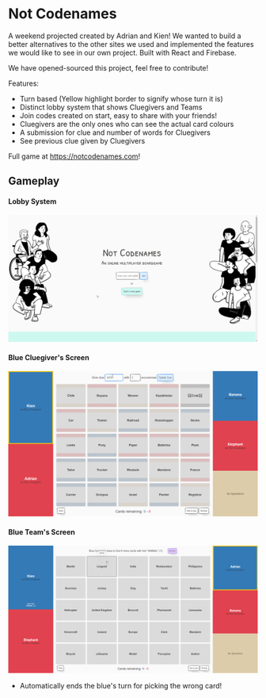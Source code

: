 # Not Codenames

A weekend projected created by Adrian and Kien! We wanted to build a better alternatives to the other sites we used and implemented the features we would like to see in our own project. Built with React and Firebase.

We have opened-sourced this project, feel free to contribute!

Features:
- Turn based (Yellow highlight border to signify whose turn it is)
- Distinct lobby system that shows Cluegivers and Teams
- Join codes created on start, easy to share with your friends!
- Cluegivers are the only ones who can see the actual card colours
- A submission for clue and number of words for Cluegivers
- See previous clue given by Cluegivers

Full game at https://notcodenames.com!

## Gameplay

#### Lobby System

<p align="center">
  <a href="https://notcodenames.com"><img src="./startgame.gif"></a>
</p>

#### Blue Cluegiver's Screen

<p align="center">
  <a href="https://notcodenames.com"><img src="./blueclue.gif"></a>
</p>

#### Blue Team's Screen

<p align="center">
  <a href="https://notcodenames.com"><img src="./blueguess.gif"></a>
</p>

- Automatically ends the blue's turn for picking the wrong card!

